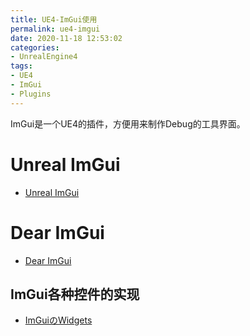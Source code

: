 ```yaml
---
title: UE4-ImGui使用
permalink: ue4-imgui
date: 2020-11-18 12:53:02
categories:
- UnrealEngine4
tags:
- UE4
- ImGui
- Plugins
---
```

ImGui是一个UE4的插件，方便用来制作Debug的工具界面。

<!--more-->

# Unreal ImGui
- [Unreal ImGui](https://github.com/segross/UnrealImGui)


# Dear ImGui
- [Dear ImGui](https://github.com/ocornut/imgui)


## ImGui各种控件的实现
- [ImGuiのWidgets](https://qiita.com/ousttrue/items/ae7c8d5715adffc5b1fa)

